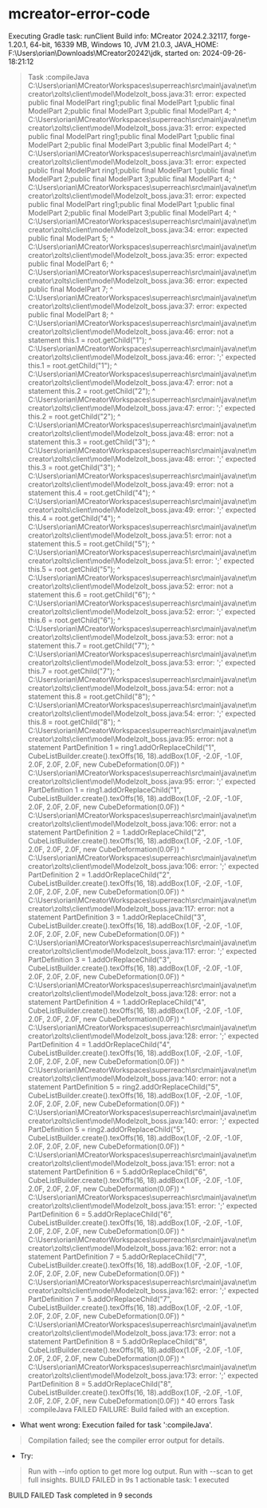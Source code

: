 # mcreator-error-code

Executing Gradle task: runClient 
Build info: MCreator 2024.2.32117, forge-1.20.1, 64-bit, 16339 MB, Windows 10, JVM 21.0.3, JAVA_HOME: F:\Users\orian\Downloads\MCreator20242\jdk, started on: 2024-09-26-18:21:12 
 
> Task :compileJava 
C:\Users\orian\MCreatorWorkspaces\superreach\src\main\java\net\mcreator\zolts\client\model\Modelzolt_boss.java:31: error:   expected 
    public final ModelPart ring1;public final ModelPart 1;public final ModelPart 2;public final ModelPart 3;public final ModelPart 4; 
                                                       ^ 
C:\Users\orian\MCreatorWorkspaces\superreach\src\main\java\net\mcreator\zolts\client\model\Modelzolt_boss.java:31: error:   expected 
    public final ModelPart ring1;public final ModelPart 1;public final ModelPart 2;public final ModelPart 3;public final ModelPart 4; 
                                                                                ^ 
C:\Users\orian\MCreatorWorkspaces\superreach\src\main\java\net\mcreator\zolts\client\model\Modelzolt_boss.java:31: error:   expected 
    public final ModelPart ring1;public final ModelPart 1;public final ModelPart 2;public final ModelPart 3;public final ModelPart 4; 
                                                                                                         ^ 
C:\Users\orian\MCreatorWorkspaces\superreach\src\main\java\net\mcreator\zolts\client\model\Modelzolt_boss.java:31: error:   expected 
    public final ModelPart ring1;public final ModelPart 1;public final ModelPart 2;public final ModelPart 3;public final ModelPart 4; 
                                                                                                                                  ^ 
C:\Users\orian\MCreatorWorkspaces\superreach\src\main\java\net\mcreator\zolts\client\model\Modelzolt_boss.java:34: error:   expected 
    public final ModelPart 5; 
                          ^ 
C:\Users\orian\MCreatorWorkspaces\superreach\src\main\java\net\mcreator\zolts\client\model\Modelzolt_boss.java:35: error:   expected 
    public final ModelPart 6; 
                          ^ 
C:\Users\orian\MCreatorWorkspaces\superreach\src\main\java\net\mcreator\zolts\client\model\Modelzolt_boss.java:36: error:   expected 
    public final ModelPart 7; 
                          ^ 
C:\Users\orian\MCreatorWorkspaces\superreach\src\main\java\net\mcreator\zolts\client\model\Modelzolt_boss.java:37: error:   expected 
    public final ModelPart 8; 
                          ^ 
C:\Users\orian\MCreatorWorkspaces\superreach\src\main\java\net\mcreator\zolts\client\model\Modelzolt_boss.java:46: error: not a statement 
        this.1 = root.getChild("1"); 
        ^ 
C:\Users\orian\MCreatorWorkspaces\superreach\src\main\java\net\mcreator\zolts\client\model\Modelzolt_boss.java:46: error: ';' expected 
        this.1 = root.getChild("1"); 
            ^ 
C:\Users\orian\MCreatorWorkspaces\superreach\src\main\java\net\mcreator\zolts\client\model\Modelzolt_boss.java:47: error: not a statement 
        this.2 = root.getChild("2"); 
        ^ 
C:\Users\orian\MCreatorWorkspaces\superreach\src\main\java\net\mcreator\zolts\client\model\Modelzolt_boss.java:47: error: ';' expected 
        this.2 = root.getChild("2"); 
            ^ 
C:\Users\orian\MCreatorWorkspaces\superreach\src\main\java\net\mcreator\zolts\client\model\Modelzolt_boss.java:48: error: not a statement 
        this.3 = root.getChild("3"); 
        ^ 
C:\Users\orian\MCreatorWorkspaces\superreach\src\main\java\net\mcreator\zolts\client\model\Modelzolt_boss.java:48: error: ';' expected 
        this.3 = root.getChild("3"); 
            ^ 
C:\Users\orian\MCreatorWorkspaces\superreach\src\main\java\net\mcreator\zolts\client\model\Modelzolt_boss.java:49: error: not a statement 
        this.4 = root.getChild("4"); 
        ^ 
C:\Users\orian\MCreatorWorkspaces\superreach\src\main\java\net\mcreator\zolts\client\model\Modelzolt_boss.java:49: error: ';' expected 
        this.4 = root.getChild("4"); 
            ^ 
C:\Users\orian\MCreatorWorkspaces\superreach\src\main\java\net\mcreator\zolts\client\model\Modelzolt_boss.java:51: error: not a statement 
        this.5 = root.getChild("5"); 
        ^ 
C:\Users\orian\MCreatorWorkspaces\superreach\src\main\java\net\mcreator\zolts\client\model\Modelzolt_boss.java:51: error: ';' expected 
        this.5 = root.getChild("5"); 
            ^ 
C:\Users\orian\MCreatorWorkspaces\superreach\src\main\java\net\mcreator\zolts\client\model\Modelzolt_boss.java:52: error: not a statement 
        this.6 = root.getChild("6"); 
        ^ 
C:\Users\orian\MCreatorWorkspaces\superreach\src\main\java\net\mcreator\zolts\client\model\Modelzolt_boss.java:52: error: ';' expected 
        this.6 = root.getChild("6"); 
            ^ 
C:\Users\orian\MCreatorWorkspaces\superreach\src\main\java\net\mcreator\zolts\client\model\Modelzolt_boss.java:53: error: not a statement 
        this.7 = root.getChild("7"); 
        ^ 
C:\Users\orian\MCreatorWorkspaces\superreach\src\main\java\net\mcreator\zolts\client\model\Modelzolt_boss.java:53: error: ';' expected 
        this.7 = root.getChild("7"); 
            ^ 
C:\Users\orian\MCreatorWorkspaces\superreach\src\main\java\net\mcreator\zolts\client\model\Modelzolt_boss.java:54: error: not a statement 
        this.8 = root.getChild("8"); 
        ^ 
C:\Users\orian\MCreatorWorkspaces\superreach\src\main\java\net\mcreator\zolts\client\model\Modelzolt_boss.java:54: error: ';' expected 
        this.8 = root.getChild("8"); 
            ^ 
C:\Users\orian\MCreatorWorkspaces\superreach\src\main\java\net\mcreator\zolts\client\model\Modelzolt_boss.java:95: error: not a statement 
        PartDefinition 1 = ring1.addOrReplaceChild("1", CubeListBuilder.create().texOffs(16, 18).addBox(1.0F, -2.0F, -1.0F, 2.0F, 2.0F, 2.0F, new CubeDeformation(0.0F)) 
        ^ 
C:\Users\orian\MCreatorWorkspaces\superreach\src\main\java\net\mcreator\zolts\client\model\Modelzolt_boss.java:95: error: ';' expected 
        PartDefinition 1 = ring1.addOrReplaceChild("1", CubeListBuilder.create().texOffs(16, 18).addBox(1.0F, -2.0F, -1.0F, 2.0F, 2.0F, 2.0F, new CubeDeformation(0.0F)) 
                      ^ 
C:\Users\orian\MCreatorWorkspaces\superreach\src\main\java\net\mcreator\zolts\client\model\Modelzolt_boss.java:106: error: not a statement 
        PartDefinition 2 = 1.addOrReplaceChild("2", CubeListBuilder.create().texOffs(16, 18).addBox(1.0F, -2.0F, -1.0F, 2.0F, 2.0F, 2.0F, new CubeDeformation(0.0F)) 
        ^ 
C:\Users\orian\MCreatorWorkspaces\superreach\src\main\java\net\mcreator\zolts\client\model\Modelzolt_boss.java:106: error: ';' expected 
        PartDefinition 2 = 1.addOrReplaceChild("2", CubeListBuilder.create().texOffs(16, 18).addBox(1.0F, -2.0F, -1.0F, 2.0F, 2.0F, 2.0F, new CubeDeformation(0.0F)) 
                      ^ 
C:\Users\orian\MCreatorWorkspaces\superreach\src\main\java\net\mcreator\zolts\client\model\Modelzolt_boss.java:117: error: not a statement 
        PartDefinition 3 = 1.addOrReplaceChild("3", CubeListBuilder.create().texOffs(16, 18).addBox(1.0F, -2.0F, -1.0F, 2.0F, 2.0F, 2.0F, new CubeDeformation(0.0F)) 
        ^ 
C:\Users\orian\MCreatorWorkspaces\superreach\src\main\java\net\mcreator\zolts\client\model\Modelzolt_boss.java:117: error: ';' expected 
        PartDefinition 3 = 1.addOrReplaceChild("3", CubeListBuilder.create().texOffs(16, 18).addBox(1.0F, -2.0F, -1.0F, 2.0F, 2.0F, 2.0F, new CubeDeformation(0.0F)) 
                      ^ 
C:\Users\orian\MCreatorWorkspaces\superreach\src\main\java\net\mcreator\zolts\client\model\Modelzolt_boss.java:128: error: not a statement 
        PartDefinition 4 = 1.addOrReplaceChild("4", CubeListBuilder.create().texOffs(16, 18).addBox(1.0F, -2.0F, -1.0F, 2.0F, 2.0F, 2.0F, new CubeDeformation(0.0F)) 
        ^ 
C:\Users\orian\MCreatorWorkspaces\superreach\src\main\java\net\mcreator\zolts\client\model\Modelzolt_boss.java:128: error: ';' expected 
        PartDefinition 4 = 1.addOrReplaceChild("4", CubeListBuilder.create().texOffs(16, 18).addBox(1.0F, -2.0F, -1.0F, 2.0F, 2.0F, 2.0F, new CubeDeformation(0.0F)) 
                      ^ 
C:\Users\orian\MCreatorWorkspaces\superreach\src\main\java\net\mcreator\zolts\client\model\Modelzolt_boss.java:140: error: not a statement 
        PartDefinition 5 = ring2.addOrReplaceChild("5", CubeListBuilder.create().texOffs(16, 18).addBox(1.0F, -2.0F, -1.0F, 2.0F, 2.0F, 2.0F, new CubeDeformation(0.0F)) 
        ^ 
C:\Users\orian\MCreatorWorkspaces\superreach\src\main\java\net\mcreator\zolts\client\model\Modelzolt_boss.java:140: error: ';' expected 
        PartDefinition 5 = ring2.addOrReplaceChild("5", CubeListBuilder.create().texOffs(16, 18).addBox(1.0F, -2.0F, -1.0F, 2.0F, 2.0F, 2.0F, new CubeDeformation(0.0F)) 
                      ^ 
C:\Users\orian\MCreatorWorkspaces\superreach\src\main\java\net\mcreator\zolts\client\model\Modelzolt_boss.java:151: error: not a statement 
        PartDefinition 6 = 5.addOrReplaceChild("6", CubeListBuilder.create().texOffs(16, 18).addBox(1.0F, -2.0F, -1.0F, 2.0F, 2.0F, 2.0F, new CubeDeformation(0.0F)) 
        ^ 
C:\Users\orian\MCreatorWorkspaces\superreach\src\main\java\net\mcreator\zolts\client\model\Modelzolt_boss.java:151: error: ';' expected 
        PartDefinition 6 = 5.addOrReplaceChild("6", CubeListBuilder.create().texOffs(16, 18).addBox(1.0F, -2.0F, -1.0F, 2.0F, 2.0F, 2.0F, new CubeDeformation(0.0F)) 
                      ^ 
C:\Users\orian\MCreatorWorkspaces\superreach\src\main\java\net\mcreator\zolts\client\model\Modelzolt_boss.java:162: error: not a statement 
        PartDefinition 7 = 5.addOrReplaceChild("7", CubeListBuilder.create().texOffs(16, 18).addBox(1.0F, -2.0F, -1.0F, 2.0F, 2.0F, 2.0F, new CubeDeformation(0.0F)) 
        ^ 
C:\Users\orian\MCreatorWorkspaces\superreach\src\main\java\net\mcreator\zolts\client\model\Modelzolt_boss.java:162: error: ';' expected 
        PartDefinition 7 = 5.addOrReplaceChild("7", CubeListBuilder.create().texOffs(16, 18).addBox(1.0F, -2.0F, -1.0F, 2.0F, 2.0F, 2.0F, new CubeDeformation(0.0F)) 
                      ^ 
C:\Users\orian\MCreatorWorkspaces\superreach\src\main\java\net\mcreator\zolts\client\model\Modelzolt_boss.java:173: error: not a statement 
        PartDefinition 8 = 5.addOrReplaceChild("8", CubeListBuilder.create().texOffs(16, 18).addBox(1.0F, -2.0F, -1.0F, 2.0F, 2.0F, 2.0F, new CubeDeformation(0.0F)) 
        ^ 
C:\Users\orian\MCreatorWorkspaces\superreach\src\main\java\net\mcreator\zolts\client\model\Modelzolt_boss.java:173: error: ';' expected 
        PartDefinition 8 = 5.addOrReplaceChild("8", CubeListBuilder.create().texOffs(16, 18).addBox(1.0F, -2.0F, -1.0F, 2.0F, 2.0F, 2.0F, new CubeDeformation(0.0F)) 
                      ^ 
40 errors 
> Task :compileJava FAILED 
FAILURE: Build failed with an exception. 
* What went wrong: 
Execution failed for task ':compileJava'. 
> Compilation failed; see the compiler error output for details. 
* Try: 
> Run with --info option to get more log output. 
> Run with --scan to get full insights. 
BUILD FAILED in 9s 
1 actionable task: 1 executed 
 
BUILD FAILED 
Task completed in 9 seconds
